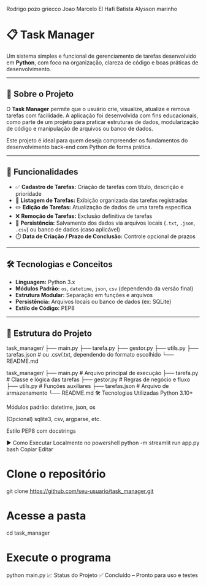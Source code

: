 Rodrigo pozo griecco
Joao Marcelo El Hafi Batista
Alysson marinho

# 📋 Task Manager

Um sistema simples e funcional de gerenciamento de tarefas desenvolvido em **Python**, com foco na organização, clareza de código e boas práticas de desenvolvimento.

---

## 📌 Sobre o Projeto

O **Task Manager** permite que o usuário crie, visualize, atualize e remova tarefas com facilidade. A aplicação foi desenvolvida com fins educacionais, como parte de um projeto para praticar estruturas de dados, modularização de código e manipulação de arquivos ou banco de dados.

Este projeto é ideal para quem deseja compreender os fundamentos do desenvolvimento back-end com Python de forma prática.

---

## 🚀 Funcionalidades

- ✅ **Cadastro de Tarefas:** Criação de tarefas com título, descrição e prioridade
- 📄 **Listagem de Tarefas:** Exibição organizada das tarefas registradas
- ✏️ **Edição de Tarefas:** Atualização de dados de uma tarefa específica
- ❌ **Remoção de Tarefas:** Exclusão definitiva de tarefas
- 💾 **Persistência:** Salvamento dos dados via arquivos locais (`.txt`, `.json`, `.csv`) ou banco de dados (caso aplicável)
- ⏱️ **Data de Criação / Prazo de Conclusão:** Controle opcional de prazos

---

## 🛠️ Tecnologias e Conceitos

- **Linguagem:** Python 3.x
- **Módulos Padrão:** `os`, `datetime`, `json`, `csv` (dependendo da versão final)
- **Estrutura Modular:** Separação em funções e arquivos
- **Persistência:** Arquivos locais ou banco de dados (ex: SQLite)
- **Estilo de Código:** PEP8

---

## 📂 Estrutura do Projeto

task_manager/
├── main.py
├── tarefa.py
├── gestor.py
├── utils.py
├── tarefas.json # ou .csv/.txt, dependendo do formato escolhido
└── README.md

task_manager/
├── main.py            # Arquivo principal de execução
├── tarefa.py          # Classe e lógica das tarefas
├── gestor.py          # Regras de negócio e fluxo
├── utils.py           # Funções auxiliares
├── tarefas.json       # Arquivo de armazenamento
└── README.md
🛠️ Tecnologias Utilizadas
Python 3.10+

Módulos padrão: datetime, json, os

(Opcional) sqlite3, csv, argparse, etc.

Estilo PEP8 com docstrings

▶️ Como Executar Localmente
no powershell
python -m streamlit run app.py
bash
Copiar
Editar
# Clone o repositório
git clone https://github.com/seu-usuario/task_manager.git

# Acesse a pasta
cd task_manager

# Execute o programa
python main.py
📈 Status do Projeto
✅ Concluído – Pronto para uso e testes

